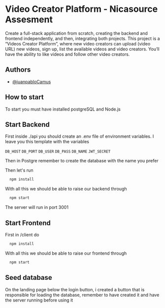 
# Video Creator Platform - Nicasource Assesment

Create a full-stack application from scratch, creating the backend and frontend independently, and then, integrating both projects. This project is a “Videos Creator Platform”, where new video creators can upload (video URL) new videos, sign up, list the available videos and video creators. You’ll have the ability to like videos and follow other video creators.


## Authors

- [@juanpabloCamus](https://www.github.com/juanpabloCamus)


## How to start

To start you must have installed postgreSQL and Node.js
## Start Backend
First inside ./api you should create an .env file of environment variables.
I leave you this template with the variables

`DB_HOST`
`DB_PORT`
`DB_USER`
`DB_PASS`
`DB_NAME`
`JWT_SECRET`

Then in Postgre remember to create the database with the name you prefer

Then let's run
```bash
  npm install
```

With all this we should be able to raise our backend through
```bash
  npm start
```
The server will run in port 3001
## Start Frontend
First in /client do 
```bash
  npm install
```
With all this we should be able to raise our frontend through
```bash
  npm start
```
## Seed database
On the landing page below the login button, i created a button that is responsible for loading the database, remember to have created it and have the server running before using it

